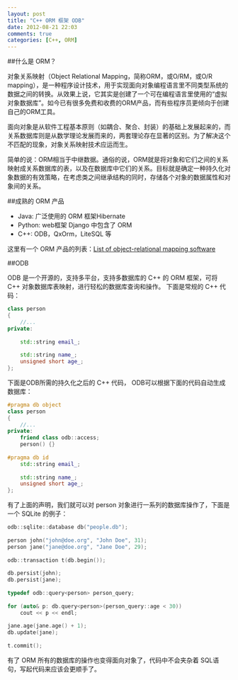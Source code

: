 ```yaml
---
layout: post
title: "C++ ORM 框架 ODB"
date: 2012-08-21 22:03
comments: true
categories: [C++, ORM]
---
```


##什么是 ORM？

对象关系映射（Object Relational Mapping，简称ORM，或O/RM，或O/R mapping），是一种程序设计技术，用于实现面向对象编程语言里不同类型系统的数据之间的转换。从效果上说，它其实是创建了一个可在编程语言里使用的“虚拟对象数据库”。如今已有很多免费和收费的ORM产品，而有些程序员更倾向于创建自己的ORM工具。

面向对象是从软件工程基本原则（如耦合、聚合、封装）的基础上发展起来的，而关系数据库则是从数学理论发展而来的，两套理论存在显著的区别。为了解决这个不匹配的现象，对象关系映射技术应运而生。

简单的说：ORM相当于中继数据。通俗的说，ORM就是将对象和它们之间的关系映射成关系数据库的表，以及在数据库中它们的关系。目标就是确定一种持久化对象数据的有效策略，在考虑类之间继承结构的同时，存储各个对象的数据属性和对象间的关系。

<!-- more -->
##成熟的 ORM 产品

- Java: 广泛使用的 ORM 框架Hibernate
- Python: web框架 Django 中包含了 ORM
- C++: ODB，QxOrm，LiteSQL 等

这里有一个 ORM 产品的列表：[List of object-relational mapping software][ORMList]

  [ORMList]: http://en.wikipedia.org/wiki/List_of_object-relational_mapping_software


##ODB

ODB 是一个开源的，支持多平台，支持多数据库的 C++ 的 ORM 框架，可将 C++ 对象数据库表映射，进行轻松的数据库查询和操作。
下面是常规的 C++ 代码：

```cpp
class person
{
    //...
private:
 
    std::string email_;
 
    std::string name_;
    unsigned short age_;
};
```

下面是ODB所需的持久化之后的 C++ 代码， ODB可以根据下面的代码自动生成数据库：

```cpp
#pragma db object
class person
{
    //...
private:
    friend class odb::access;
    person() {}
 
#pragma db id
    std::string email_;
 
    std::string name_;
    unsigned short age_;
};
```

有了上面的声明，我们就可以对 person 对象进行一系列的数据库操作了，下面是一个 SQLite 的例子：

```cpp
odb::sqlite::database db("people.db");
 
person john("john@doe.org", "John Doe", 31);
person jane("jane@doe.org", "Jane Doe", 29);
 
odb::transaction t(db.begin());
 
db.persist(john);
db.persist(jane);
 
typedef odb::query<person> person_query;
 
for (auto& p: db.query<person>(person_query::age < 30))
    cout << p << endl;
 
jane.age(jane.age() + 1);
db.update(jane);
 
t.commit();
```

有了 ORM 所有的数据库的操作也变得面向对象了，代码中不会夹杂着 SQL语句，写起代码来应该会更顺手了。
